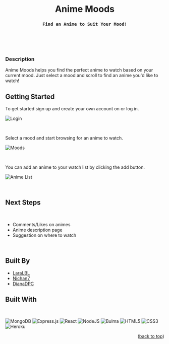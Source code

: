 <br />
<div align="center"> 
<h1 align="center">Anime Moods</h1>

  <h3 align="center">

    Find an Anime to Suit Your Mood!
<br />
    
</div>
<br>

### Description


Anime Moods helps you find the perfect anime to watch based on your current mood. Just select a mood and scroll to find an anime you'd like to watch! 

## Getting Started

To get started sign up and create your own account on or log in.[]()
<br>

![Login](../Anime-Moods/public/login.png)

<br>

Select a mood and start browsing for an anime to watch.

![Moods](../Anime-Moods/public/moods.png)

<br>

You can add an anime to your watch list by clicking the add button.

![Anime List](../Anime-Moods/public/animelist.png)

<br>


## Next Steps
<br>

*  Comments/Likes on animes
*  Anime description page
*  Suggestion on where to watch


<br>

## Built By
* [LaraLBL](https://github.com/LaraLBL)
* [Nichan7](https://github.com/Nichan7)
* [DianaDPC](https://github.com/DianaDPC)

## Built With
<br>

![MongoDB](https://img.shields.io/badge/MongoDB-%234ea94b.svg?style=for-the-badge&logo=mongodb&logoColor=white)
![Express.js](https://img.shields.io/badge/express.js-%23404d59.svg?style=for-the-badge&logo=express&logoColor=%2361DAFB)
![React](https://img.shields.io/badge/react-%2320232a.svg?style=for-the-badge&logo=react&logoColor=%2361DAFB)
![NodeJS](https://img.shields.io/badge/node.js-6DA55F?style=for-the-badge&logo=node.js&logoColor=white)
![Bulma](https://img.shields.io/badge/bulma-00D0B1?style=for-the-badge&logo=bulma&logoColor=white)
![HTML5](https://img.shields.io/badge/html5-%23E34F26.svg?style=for-the-badge&logo=html5&logoColor=white)
![CSS3](https://img.shields.io/badge/css3-%231572B6.svg?style=for-the-badge&logo=css3&logoColor=white)
![Heroku](https://img.shields.io/badge/heroku-%23430098.svg?style=for-the-badge&logo=heroku&logoColor=white)


<p align="right">(<a href="#readme-top">back to top</a>)</p>